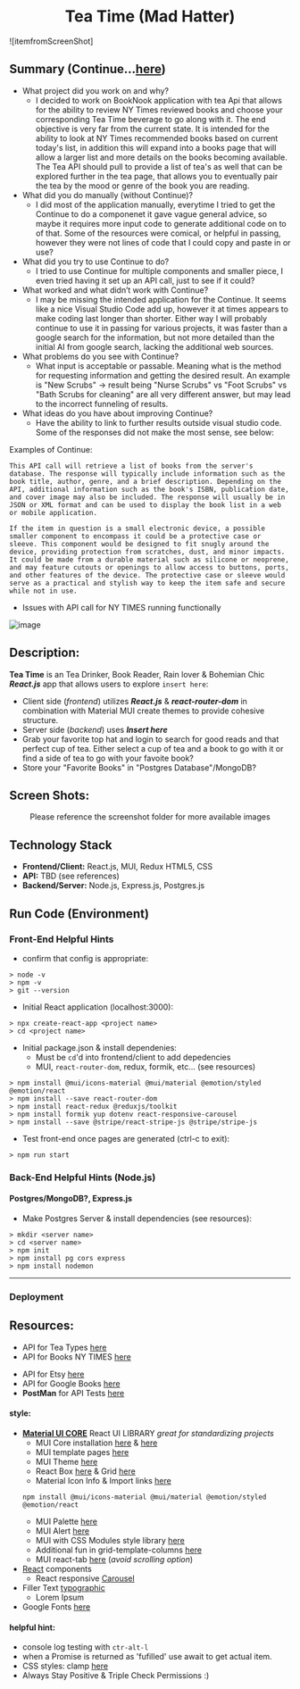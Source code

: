 <h1 align="center">Tea Time (Mad Hatter)</h1>

![itemfromScreenShot]

## Summary (Continue...[here](https://marketplace.visualstudio.com/items?itemName=Continue.continue))
- What project did you work on and why?
    - I decided to work on BookNook application with tea Api that allows for the ability to review NY Times reviewed books and choose your corresponding Tea Time beverage to go along with it. The end objective is very far from the current state. It is intended for the ability to look at NY Times recommended books based on current today's list, in addition this will expand into a books page that will allow a larger list and more details on the books becoming available. The Tea API should pull to provide a list of tea's as well that can be explored further in the tea page, that allows you to eventually pair the tea by the mood or genre of the book you are reading. 
- What did you do manually (without Continue)?
    - I did most of the application manually, everytime I tried to get the Continue to do a componenet it gave vague general advice, so maybe it requires more input code to generate additional code on to of that. Some of the resources were comical, or helpful in passing, however they were not lines of code that I could copy and paste in or use? 
- What did you try to use Continue to do?
    - I tried to use Continue for multiple components and smaller piece, I even tried having it set up an API call, just to see if it could? 
- What worked and what didn’t work with Continue?
    - I may be missing the intended application for the Continue.  It seems like a nice Visual Studio Code add up, however it at times appears to make coding last longer than shorter. Either way I will probably continue to use it in passing for various projects, it was faster than a google search for the information, but not more detailed than the initial AI from google search, lacking the additional web sources. 
- What problems do you see with Continue?
    - What input is acceptable or passable. Meaning what is the method for requesting information and getting the desired result. An example is  "New Scrubs" -> result being "Nurse Scrubs" vs "Foot Scrubs" vs "Bath Scrubs for cleaning" are all very different answer, but may lead to the incorrect funneling of results. 
- What ideas do you have about improving Continue?
    - Have the ability to link to further results outside visual studio code. Some of the responses did not make the most sense, see below:

Examples of Continue:
```
This API call will retrieve a list of books from the server's database. The response will typically include information such as the book title, author, genre, and a brief description. Depending on the API, additional information such as the book's ISBN, publication date, and cover image may also be included. The response will usually be in JSON or XML format and can be used to display the book list in a web or mobile application.
```

```
If the item in question is a small electronic device, a possible smaller component to encompass it could be a protective case or sleeve. This component would be designed to fit snugly around the device, providing protection from scratches, dust, and minor impacts. It could be made from a durable material such as silicone or neoprene, and may feature cutouts or openings to allow access to buttons, ports, and other features of the device. The protective case or sleeve would serve as a practical and stylish way to keep the item safe and secure while not in use.
```

- Issues with API call for NY TIMES running functionally

![image](https://github.com/Nelson00011/Nelson00011/assets/112737682/278fb2e1-b1b5-4fc3-9c43-2b90d0574980)

## Description:
**Tea Time** is an Tea Drinker, Book Reader, Rain lover & Bohemian Chic ***React.js*** app that allows users to explore `insert here`:
- Client side (*frontend*) utilizes ***React.js*** & ***react-router-dom*** in combination with Material MUI create themes to provide cohesive structure. 
- Server side (*backend*) uses ***Insert here***
- Grab your favorite top hat and login to search for good reads and that perfect cup of tea. Either select a cup of tea and a book to go with it or find a side of tea to go with your favoite book? 
- Store your "Favorite Books" in "Postgres Database"/MongoDB?

## Screen Shots:
<p align="center">Please reference the screenshot folder for more available images</p>


## Technology Stack
- **Frontend/Client:** React.js, MUI, Redux HTML5, CSS
- **API:** TBD (see references)
- **Backend/Server:** Node.js, Express.js, Postgres.js

## Run Code (Environment)

### Front-End Helpful Hints 
- confirm that config is appropriate:
```
> node -v
> npm -v
> git --version
```
- Initial React application (localhost:3000):
```
> npx create-react-app <project name>
> cd <project name>
```
- Initial package.json & install dependenies:
    - Must be `cd`'d into frontend/client to add depedencies
    - MUI, `react-router-dom`, redux, formik, etc... (see resources)
    
```
> npm install @mui/icons-material @mui/material @emotion/styled @emotion/react
> npm install --save react-router-dom
> npm install react-redux @reduxjs/toolkit
> npm install formik yup dotenv react-responsive-carousel
> npm install --save @stripe/react-stripe-js @stripe/stripe-js
```
- Test front-end once pages are generated (ctrl-c to exit):
```
> npm run start
```

### Back-End Helpful Hints (Node.js)
#### Postgres/MongoDB?, Express.js
- Make Postgres Server & install dependencies (see resources):
```
> mkdir <server name>
> cd <server name>
> npm init
> npm install pg cors express
> npm install nodemon
```

--------------------------
### Deployment

## Resources:
- API for Tea Types [here](https://boonakitea.cyclic.app/)
- API for Books NY TIMES [here](https://developer.nytimes.com/apis)
<!-- oMuH08YkqAXur4DvTNv2reDXeQJVag17 -->
<!-- SECRET
qLs3VIOe533f6iVc -->
- API for Etsy [here](https://www.etsy.com/developers/documentation/getting_started/api_basics) 
- API for Google Books [here](https://developers.google.com/books/docs/overview)
- **PostMan** for API Tests [here](https://www.postman.com/)


#### **style:** 
- **[Material UI CORE](https://mui.com/)** React UI LIBRARY *great for standardizing projects*
    - MUI Core installation [here](https://www.npmjs.com/package/@mui/material) & [here](https://mui.com/material-ui/getting-started/installation/)
    - MUI template pages [here](https://mui.com/material-ui/getting-started/templates/)
    - MUI Theme [here](https://mui.com/material-ui/customization/theming/)
    - React Box [here](https://mui.com/material-ui/react-box/) & Grid [here](https://mui.com/material-ui/react-grid/)
    - Material Icon Info & Import links [here](https://mui.com/material-ui/material-icons/)
    ```
    npm install @mui/icons-material @mui/material @emotion/styled @emotion/react
    ```
    - MUI Palette [here](https://mui.com/material-ui/customization/palette/)
    - MUI Alert [here](https://mui.com/material-ui/react-alert/)
    - MUI with CSS Modules style library [here](https://mui.com/material-ui/guides/interoperability/)
    - Additional fun in grid-template-columns [here](https://developer.mozilla.org/en-US/docs/Web/CSS/grid-template-columns)
    - MUI react-tab [here](https://mui.com/material-ui/react-tabs/) (*avoid scrolling option*)
- [React](https://react.dev/) components
    - React responsive [Carousel](https://www.npmjs.com/package/react-responsive-carousel)
- Filler Text [typographic](https://generator.lorem-ipsum.info/)
    - Lorem Ipsum 
- Google Fonts [here](https://fonts.google.com/)

#### **helpful hint:** 
- console log testing with `ctr-alt-l` 
- when a Promise is returned as 'fufilled' use await to get actual item.
- CSS styles: clamp [here](https://developer.mozilla.org/en-US/docs/Web/CSS/clamp)
- Always Stay Positive & Triple Check Permissions :)


<!-- 
### TODO stx: 
Future Structure (stx):
- NavBar
- Main Page 
-- Carousel with books
-- Tea Types should be with Descriptions (similar to items to purchased)
-- Coffee Types for Warm Beverages? 
-- Picture of Coffee (Stagnant, interactive, or Leads to Book Library)

- Tea
-- Consider Finding a Coffee Shop Nearby that Matches the book you want to read? 
-- Consider Google Maps to Favorite, TEA SHOPS where you can READ BOOKS! 


Future Design: 
- Include Font from Google Fonts - Alice in Wonderland Themed - Tea Time is Book Time, how do you choose to mark your chapters? With a pen or with tea stains? 
- API:
    - Tea -  Carousel of Tea Images, Fun Fact Modules, Tea Filter by Region link to book? 
    - BookList - Include best Cozy Book recommendations and filtering settings, Quote selected from book can be listed 
    - Inspirational Quotes - Design Pinterest element in a Quote page for liking/hearting interested information
- Design: 
    - Include Material UI Features
    - Cohesive Color Themes that are more Black, White, and Blue or Neutral Color (see prior sights - Boho Bags and the Edit Comments)

ADD PHOTO FOR STATIC FRONT PAGE FROM GERMAN SITE! 
-->